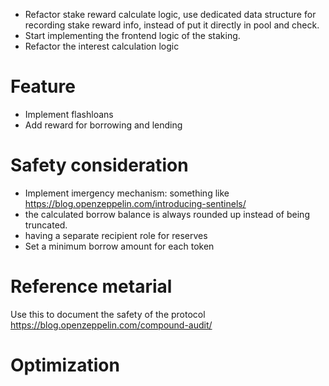 - Refactor stake reward calculate logic, use dedicated data structure for recording stake reward info, instead of put it directly in pool and check.
- Start implementing the frontend logic of the staking.
- Refactor the interest calculation logic

# Feature
- Implement flashloans
- Add reward for borrowing and lending


# Safety consideration
- Implement imergency mechanism: something like https://blog.openzeppelin.com/introducing-sentinels/
- the calculated borrow balance is always rounded up instead of being truncated.
- having a separate recipient role for reserves
- Set a minimum borrow amount for each token



# Reference metarial

Use this to document the safety of the protocol
https://blog.openzeppelin.com/compound-audit/


# Optimization
